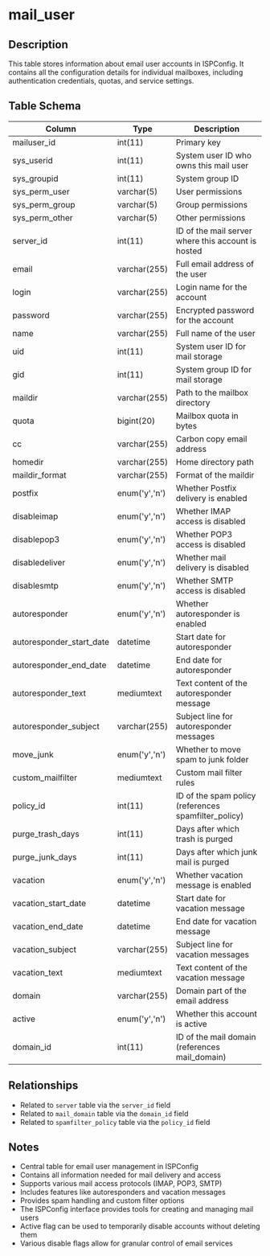 # mail_user

## Description
This table stores information about email user accounts in ISPConfig. It contains all the configuration details for individual mailboxes, including authentication credentials, quotas, and service settings.

## Table Schema
| Column | Type | Description |
|--------|------|-------------|
| mailuser_id | int(11) | Primary key |
| sys_userid | int(11) | System user ID who owns this mail user |
| sys_groupid | int(11) | System group ID |
| sys_perm_user | varchar(5) | User permissions |
| sys_perm_group | varchar(5) | Group permissions |
| sys_perm_other | varchar(5) | Other permissions |
| server_id | int(11) | ID of the mail server where this account is hosted |
| email | varchar(255) | Full email address of the user |
| login | varchar(255) | Login name for the account |
| password | varchar(255) | Encrypted password for the account |
| name | varchar(255) | Full name of the user |
| uid | int(11) | System user ID for mail storage |
| gid | int(11) | System group ID for mail storage |
| maildir | varchar(255) | Path to the mailbox directory |
| quota | bigint(20) | Mailbox quota in bytes |
| cc | varchar(255) | Carbon copy email address |
| homedir | varchar(255) | Home directory path |
| maildir_format | varchar(255) | Format of the maildir |
| postfix | enum('y','n') | Whether Postfix delivery is enabled |
| disableimap | enum('y','n') | Whether IMAP access is disabled |
| disablepop3 | enum('y','n') | Whether POP3 access is disabled |
| disabledeliver | enum('y','n') | Whether mail delivery is disabled |
| disablesmtp | enum('y','n') | Whether SMTP access is disabled |
| autoresponder | enum('y','n') | Whether autoresponder is enabled |
| autoresponder_start_date | datetime | Start date for autoresponder |
| autoresponder_end_date | datetime | End date for autoresponder |
| autoresponder_text | mediumtext | Text content of the autoresponder message |
| autoresponder_subject | varchar(255) | Subject line for autoresponder messages |
| move_junk | enum('y','n') | Whether to move spam to junk folder |
| custom_mailfilter | mediumtext | Custom mail filter rules |
| policy_id | int(11) | ID of the spam policy (references spamfilter_policy) |
| purge_trash_days | int(11) | Days after which trash is purged |
| purge_junk_days | int(11) | Days after which junk mail is purged |
| vacation | enum('y','n') | Whether vacation message is enabled |
| vacation_start_date | datetime | Start date for vacation message |
| vacation_end_date | datetime | End date for vacation message |
| vacation_subject | varchar(255) | Subject line for vacation messages |
| vacation_text | mediumtext | Text content of the vacation message |
| domain | varchar(255) | Domain part of the email address |
| active | enum('y','n') | Whether this account is active |
| domain_id | int(11) | ID of the mail domain (references mail_domain) |

## Relationships
- Related to `server` table via the `server_id` field
- Related to `mail_domain` table via the `domain_id` field
- Related to `spamfilter_policy` table via the `policy_id` field

## Notes
- Central table for email user management in ISPConfig
- Contains all information needed for mail delivery and access
- Supports various mail access protocols (IMAP, POP3, SMTP)
- Includes features like autoresponders and vacation messages
- Provides spam handling and custom filter options
- The ISPConfig interface provides tools for creating and managing mail users
- Active flag can be used to temporarily disable accounts without deleting them
- Various disable flags allow for granular control of email services
